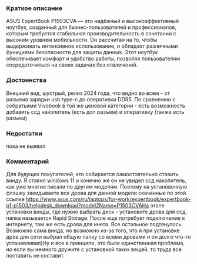 ### **Краткое описание**
ASUS ExpertBook P1503CVA — это надёжный и высокоэффективный ноутбук, созданный для бизнес-пользователей и профессионалов, которым требуется стабильная производительность в сочетании с высоким уровнем мобильности. Он рассчитан на то, чтобы выдерживать интенсивное использование, и обладает различными функциями безопасности для защиты данных. Этот ноутбук обеспечивает комфорт и удобство работы, позволяя пользователям сосредоточиться на своих задачах без отвлечений.

### **Достоинства**
Внешний вид, шустрый, релиз 2024 года, что видно во всем - от разъема зарядки usb type-c до оперативки DDR5. По сравнению с собратьями Vivobook в той же ценовой категории - есть возможность добавить ссд накопитель (есть доп разъем) и оперативку (также есть разъем)

### **Недостатки**
пока не выявил

### **Комментарий**
Для будущих покупателей, кто собирается самостоятельно ставить винду. Я ставил windows 11 и конечно же он не увидел ссд накопитель, как уже многие писали по другим моделям. Поэтому на установочную флэшку закидываете все дрова для данной модели скачанные по этой ссылке https://www.asus.com/ru/laptops/for-work/expertbook/expertbook-p1-p1503/helpdesk_download?model2Name=P1503CVAНа этапе установки винды, где нужно выбрать диск - установите дрова для ссд, папка называется Rapid Storage. После еще потребует подключение к интернету, там же есть дрова для инета. Все остальное подтянулось. Возможно сама винда, но возможно из-за того, что я при установке дров для сети выбрал общую папку со всеми дровами и он долго что-то устанавливал)Ну и все в принципе, это была единственная проблема, но если вы немного дружите с установкой таких вещей, то труда все поставить не составит.
